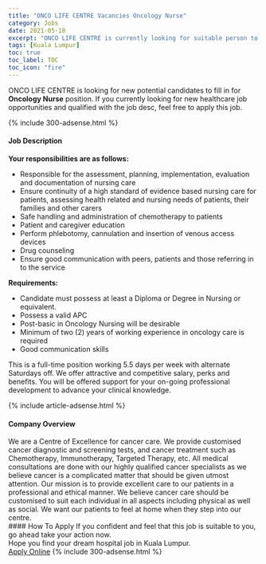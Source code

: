 ```yaml
---
title: "ONCO LIFE CENTRE Vacancies Oncology Nurse" 
category: Jobs 
date: 2021-05-18 
excerpt: "ONCO LIFE CENTRE is currently looking for suitable person to fill in the Oncology Nurse which positioned at Kuala Lumpur" 
tags: [Kuala Lumpur] 
toc: true 
toc_label: TOC 
toc_icon: "fire" 
--- 
```


<p>ONCO LIFE CENTRE is looking for new potential candidates to fill in for <b>Oncology Nurse</b> position. If you currently looking for new healthcare job opportunities and qualified with the job desc, feel free to apply this job.
</p>{% include 300-adsense.html %} 
<div><div><h4>Job Description</h4></div><div><div><span><div><p><strong>Your responsibilities are as follows:</strong></p><ul><li>Responsible for the assessment, planning, implementation, evaluation and documentation of nursing care</li><li>Ensure continuity of a high standard of evidence based nursing care for patients, assessing health related and nursing needs of patients, their families and other carers</li><li>Safe handling and administration of chemotherapy to patients</li><li>Patient and caregiver education</li><li>Perform phlebotomy, cannulation and insertion of venous access devices</li><li>Drug counseling</li><li>Ensure good communication with peers, patients and those referring in to the service</li></ul><p><strong>Requirements:</strong></p><ul><li>Candidate must possess at least a Diploma or Degree in Nursing or equivalent.</li><li>Possess a valid APC</li><li>Post-basic in Oncology Nursing will be desirable</li><li>Minimum of two (2) years of working experience in oncology care is required</li><li>Good communication skills</li></ul><p>This is a full-time position working 5.5 days per week with alternate Saturdays off. We offer attractive and competitive salary, perks and benefits. You will be offered support for your on-going professional development to advance your clinical knowledge.</p></div></span></div></div></div> 
{% include article-adsense.html %} 
<div><div><h4>Company Overview</h4></div><div><div><span><div><div>We are a Centre of Excellence for cancer care. We provide customised cancer diagnostic and screening tests, and cancer treatment such as Chemotherapy, Immunotherapy, Targeted Therapy, etc. All medical consultations are done with our highly qualified cancer specialists as we believe cancer is a complicated matter that should be given utmost attention. Our mission is to provide excellent care to our patients in a professional and ethical manner. We believe cancer care should be customised to suit each individual in all aspects including physical as well as social. We want our patients to feel at home when they step into our centre.</div></div></span></div></div></div> 
#### How To Apply 
If you confident and feel that this job is suitable to you, go ahead take your action now. <br/> 
Hope you find your dream hospital job in Kuala Lumpur. <br/> 
<a href="https://www.jobstreet.com.my/en/job/oncology-nurse-4567988?jobId=jobstreet-my-job-4567988" class="btn btn--warning" target="_blank" rel="nofollow noopenner">Apply Online</a> 
{% include 300-adsense.html %} 